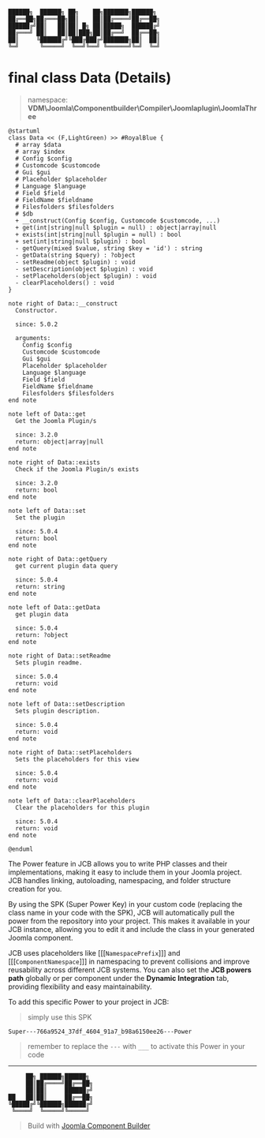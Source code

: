 ```
██████╗  ██████╗ ██╗    ██╗███████╗██████╗
██╔══██╗██╔═══██╗██║    ██║██╔════╝██╔══██╗
██████╔╝██║   ██║██║ █╗ ██║█████╗  ██████╔╝
██╔═══╝ ██║   ██║██║███╗██║██╔══╝  ██╔══██╗
██║     ╚██████╔╝╚███╔███╔╝███████╗██║  ██║
╚═╝      ╚═════╝  ╚══╝╚══╝ ╚══════╝╚═╝  ╚═╝
```
# final class Data (Details)
> namespace: **VDM\Joomla\Componentbuilder\Compiler\Joomlaplugin\JoomlaThree**

```uml
@startuml
class Data << (F,LightGreen) >> #RoyalBlue {
  # array $data
  # array $index
  # Config $config
  # Customcode $customcode
  # Gui $gui
  # Placeholder $placeholder
  # Language $language
  # Field $field
  # FieldName $fieldname
  # Filesfolders $filesfolders
  # $db
  + __construct(Config $config, Customcode $customcode, ...)
  + get(int|string|null $plugin = null) : object|array|null
  + exists(int|string|null $plugin = null) : bool
  + set(int|string|null $plugin) : bool
  - getQuery(mixed $value, string $key = 'id') : string
  - getData(string $query) : ?object
  - setReadme(object $plugin) : void
  - setDescription(object $plugin) : void
  - setPlaceholders(object $plugin) : void
  - clearPlaceholders() : void
}

note right of Data::__construct
  Constructor.

  since: 5.0.2
  
  arguments:
    Config $config
    Customcode $customcode
    Gui $gui
    Placeholder $placeholder
    Language $language
    Field $field
    FieldName $fieldname
    Filesfolders $filesfolders
end note

note left of Data::get
  Get the Joomla Plugin/s

  since: 3.2.0
  return: object|array|null
end note

note right of Data::exists
  Check if the Joomla Plugin/s exists

  since: 3.2.0
  return: bool
end note

note left of Data::set
  Set the plugin

  since: 5.0.4
  return: bool
end note

note right of Data::getQuery
  get current plugin data query

  since: 5.0.4
  return: string
end note

note left of Data::getData
  get plugin data

  since: 5.0.4
  return: ?object
end note

note right of Data::setReadme
  Sets plugin readme.

  since: 5.0.4
  return: void
end note

note left of Data::setDescription
  Sets plugin description.

  since: 5.0.4
  return: void
end note

note right of Data::setPlaceholders
  Sets the placeholders for this view

  since: 5.0.4
  return: void
end note

note left of Data::clearPlaceholders
  Clear the placeholders for this plugin

  since: 5.0.4
  return: void
end note
 
@enduml
```

The Power feature in JCB allows you to write PHP classes and their implementations, making it easy to include them in your Joomla project. JCB handles linking, autoloading, namespacing, and folder structure creation for you.

By using the SPK (Super Power Key) in your custom code (replacing the class name in your code with the SPK), JCB will automatically pull the power from the repository into your project. This makes it available in your JCB instance, allowing you to edit it and include the class in your generated Joomla component.

JCB uses placeholders like [[[`NamespacePrefix`]]] and [[[`ComponentNamespace`]]] in namespacing to prevent collisions and improve reusability across different JCB systems. You can also set the **JCB powers path** globally or per component under the **Dynamic Integration** tab, providing flexibility and easy maintainability.

To add this specific Power to your project in JCB:

> simply use this SPK
```
Super---766a9524_37df_4604_91a7_b98a6150ee26---Power
```
> remember to replace the `---` with `___` to activate this Power in your code

---
```
     ██╗ ██████╗██████╗
     ██║██╔════╝██╔══██╗
     ██║██║     ██████╔╝
██   ██║██║     ██╔══██╗
╚█████╔╝╚██████╗██████╔╝
 ╚════╝  ╚═════╝╚═════╝
```
> Build with [Joomla Component Builder](https://git.vdm.dev/joomla/Component-Builder)

